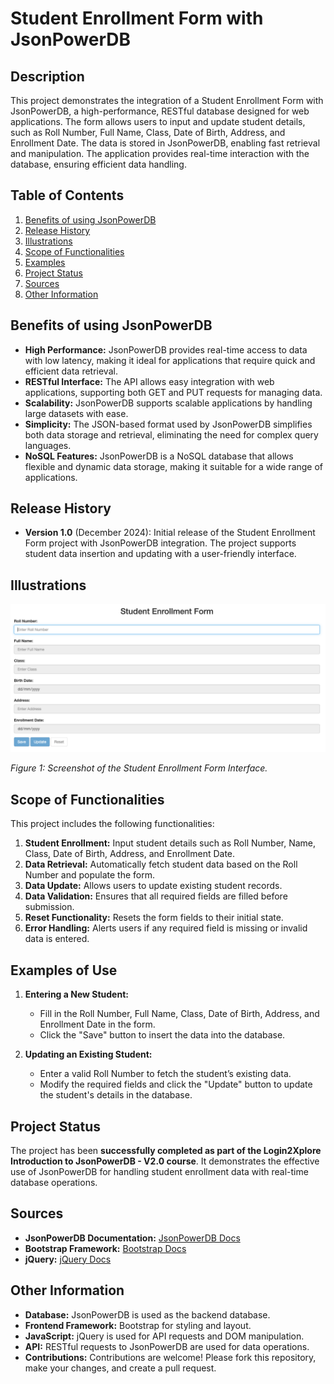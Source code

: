 # Student Enrollment Form with JsonPowerDB

## Description
This project demonstrates the integration of a Student Enrollment Form with JsonPowerDB, a high-performance, RESTful database designed for web applications. The form allows users to input and update student details, such as Roll Number, Full Name, Class, Date of Birth, Address, and Enrollment Date. The data is stored in JsonPowerDB, enabling fast retrieval and manipulation. The application provides real-time interaction with the database, ensuring efficient data handling.

## Table of Contents
1. [Benefits of using JsonPowerDB](#Benefits-of-using-JsonPowerDB)
2. [Release History](#Release-History)
3. [Illustrations](#Illustrations)
4. [Scope of Functionalities](#Scope-of-Functionalities)
5. [Examples](#examples-of-use)
6. [Project Status](#project-status)
7. [Sources](#sources)
8. [Other Information](#other-information)


## Benefits of using JsonPowerDB
- **High Performance:** JsonPowerDB provides real-time access to data with low latency, making it ideal for applications that require quick and efficient data retrieval.
- **RESTful Interface:** The API allows easy integration with web applications, supporting both GET and PUT requests for managing data.
- **Scalability:** JsonPowerDB supports scalable applications by handling large datasets with ease.
- **Simplicity:** The JSON-based format used by JsonPowerDB simplifies both data storage and retrieval, eliminating the need for complex query languages.
- **NoSQL Features:** JsonPowerDB is a NoSQL database that allows flexible and dynamic data storage, making it suitable for a wide range of applications.

## Release History
- **Version 1.0** (December 2024): Initial release of the Student Enrollment Form project with JsonPowerDB integration. The project supports student data insertion and updating with a user-friendly interface.

## Illustrations

![Student Enrollment Form](Scripts/StudentFormJPDB.png)

*Figure 1: Screenshot of the Student Enrollment Form Interface.*

## Scope of Functionalities
This project includes the following functionalities:
1. **Student Enrollment:** Input student details such as Roll Number, Name, Class, Date of Birth, Address, and Enrollment Date.
2. **Data Retrieval:** Automatically fetch student data based on the Roll Number and populate the form.
3. **Data Update:** Allows users to update existing student records.
4. **Data Validation:** Ensures that all required fields are filled before submission.
5. **Reset Functionality:** Resets the form fields to their initial state.
6. **Error Handling:** Alerts users if any required field is missing or invalid data is entered.

## Examples of Use

1. **Entering a New Student:**
   - Fill in the Roll Number, Full Name, Class, Date of Birth, Address, and Enrollment Date in the form.
   - Click the "Save" button to insert the data into the database.
   
2. **Updating an Existing Student:**
   - Enter a valid Roll Number to fetch the student’s existing data.
   - Modify the required fields and click the "Update" button to update the student's details in the database.

## Project Status
The project has been **successfully completed as part of the Login2Xplore Introduction to JsonPowerDB - V2.0 course**. It demonstrates the effective use of JsonPowerDB for handling student enrollment data with real-time database operations.

## Sources
- **JsonPowerDB Documentation:** [JsonPowerDB Docs](https://www.login2explore.com/)
- **Bootstrap Framework:** [Bootstrap Docs](https://getbootstrap.com/)
- **jQuery:** [jQuery Docs](https://jquery.com/)

## Other Information
- **Database:** JsonPowerDB is used as the backend database.
- **Frontend Framework:** Bootstrap for styling and layout.
- **JavaScript:** jQuery is used for API requests and DOM manipulation.
- **API:** RESTful requests to JsonPowerDB are used for data operations.
- **Contributions:** Contributions are welcome! Please fork this repository, make your changes, and create a pull request.
